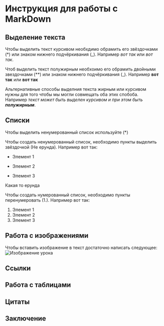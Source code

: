 # Инструкция для работы с MarkDown

## Выделение текста

Чтобы выделить текст курсивом необхдимо обрамить его звёздочками (*) или знаком нижнего подчёркивания (_). Например *вот так* или _вот так_.


Чтоб выделить текст полужирным необхоимо его обрамить двойными звездочками (**) или знаком нижнего подчёркивания (_). Например **вот так** или __вот так__

Альтернативные способы выделния текста жирным или курсивом нужны для того чтобы мы могли совмещать оба этих спобоба. Например _текст может быть выделен курсивом и при этом быть **полужирным**_.

## Списки

Чтобы выделить ненумерованный список используйте (*)

Чтобы создать ненумерованный список, необходимо пункты выделить звёздочкой (Не ерунда). Например вот так:

* Элемент 1

* Элемент 2

* Элемент 3

Какая то ерунда

Чтобы создать нумерованный список, необходимо пункты перенумеровать (1.). Например вот так:

1. Элемент 1
2. Элемент 2
3. Элемент 3

## Работа с изображениями

Чтобы вставить изображение в текст достаточно написать следующее:
![Изображение урока](Screenshot_1.png)

## Ссылки

## Работа с таблицами 

## Цитаты 

## Заключение
